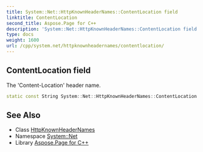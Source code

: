 ```yaml
---
title: System::Net::HttpKnownHeaderNames::ContentLocation field
linktitle: ContentLocation
second_title: Aspose.Page for C++
description: 'System::Net::HttpKnownHeaderNames::ContentLocation field. The ''Content-Location'' header name in C++.'
type: docs
weight: 1600
url: /cpp/system.net/httpknownheadernames/contentlocation/
---
```

## ContentLocation field


The 'Content-Location' header name.

```cpp
static const String System::Net::HttpKnownHeaderNames::ContentLocation
```

## See Also

* Class [HttpKnownHeaderNames](../)
* Namespace [System::Net](../../)
* Library [Aspose.Page for C++](../../../)
